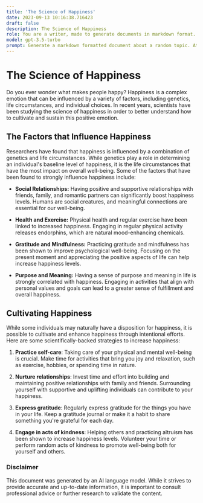 ```yaml
---
title: 'The Science of Happiness'
date: 2023-09-13 10:16:38.716423
draft: false
description: The Science of Happiness
role: You are a writer, made to generate documents in markdown format. It is very important that all of the documents you generate are in valid markdown format.
model: gpt-3.5-turbo
prompt: Generate a markdown formatted document about a random topic. At the bottom, include a disclaimer explaining that the document was generated by you. The first line of the document should be the title. Make sure that the entire document is in proper markdown format, using a mix of various tags to make the document visually appealing.
---
```


# The Science of Happiness

Do you ever wonder what makes people happy? Happiness is a complex emotion that can be influenced by a variety of factors, including genetics, life circumstances, and individual choices. In recent years, scientists have been studying the science of happiness in order to better understand how to cultivate and sustain this positive emotion.

## The Factors that Influence Happiness

Researchers have found that happiness is influenced by a combination of genetics and life circumstances. While genetics play a role in determining an individual's baseline level of happiness, it is the life circumstances that have the most impact on overall well-being. Some of the factors that have been found to strongly influence happiness include:

- **Social Relationships:** Having positive and supportive relationships with friends, family, and romantic partners can significantly boost happiness levels. Humans are social creatures, and meaningful connections are essential for our well-being.

- **Health and Exercise:** Physical health and regular exercise have been linked to increased happiness. Engaging in regular physical activity releases endorphins, which are natural mood-enhancing chemicals.

- **Gratitude and Mindfulness:** Practicing gratitude and mindfulness has been shown to improve psychological well-being. Focusing on the present moment and appreciating the positive aspects of life can help increase happiness levels.

- **Purpose and Meaning:** Having a sense of purpose and meaning in life is strongly correlated with happiness. Engaging in activities that align with personal values and goals can lead to a greater sense of fulfillment and overall happiness.

## Cultivating Happiness

While some individuals may naturally have a disposition for happiness, it is possible to cultivate and enhance happiness through intentional efforts. Here are some scientifically-backed strategies to increase happiness:

1. **Practice self-care**: Taking care of your physical and mental well-being is crucial. Make time for activities that bring you joy and relaxation, such as exercise, hobbies, or spending time in nature.

2. **Nurture relationships**: Invest time and effort into building and maintaining positive relationships with family and friends. Surrounding yourself with supportive and uplifting individuals can contribute to your happiness.

3. **Express gratitude**: Regularly express gratitude for the things you have in your life. Keep a gratitude journal or make it a habit to share something you're grateful for each day.

4. **Engage in acts of kindness**: Helping others and practicing altruism has been shown to increase happiness levels. Volunteer your time or perform random acts of kindness to promote well-being both for yourself and others.

### Disclaimer

This document was generated by an AI language model. While it strives to provide accurate and up-to-date information, it is important to consult professional advice or further research to validate the content.